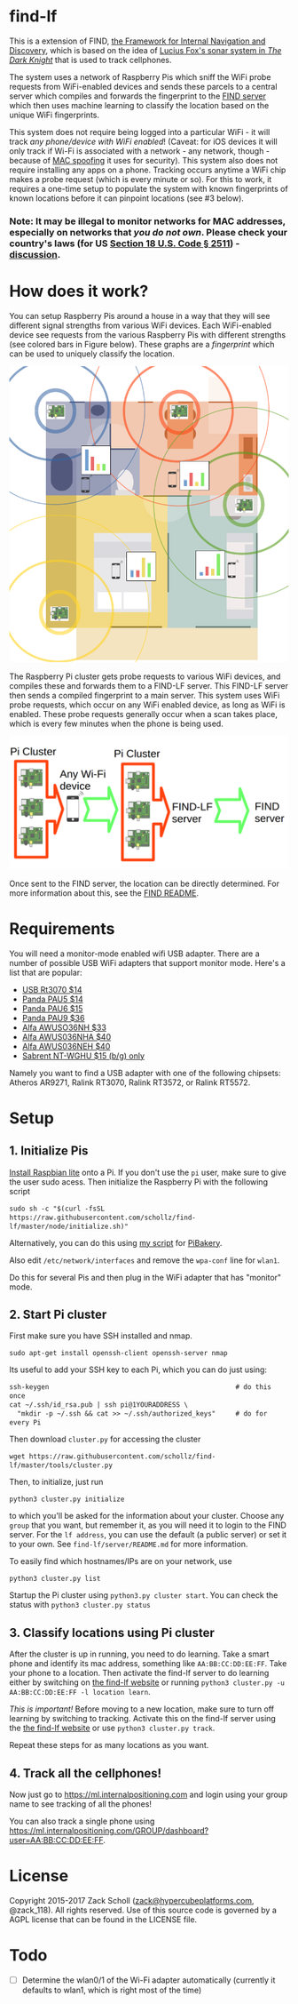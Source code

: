 # find-lf

This is a extension of FIND, [the Framework for Internal Navigation and Discovery](https://github.com/schollz/find), which is based on the idea of [Lucius Fox's sonar system in *The Dark Knight*](http://batman.wikia.com/wiki/Lucius_Fox_(Morgan_Freeman)) that is used to track cellphones.

The system uses a network of Raspberry Pis which sniff the WiFi probe requests from WiFi-enabled devices and sends these parcels to a central server which compiles and forwards the fingerprint to the [FIND server](https://github.com/schollz/find) which then uses machine learning to classify the location based on the unique WiFi fingerprints.

This system does not require being logged into a particular WiFi - it will track *any phone/device with WiFi enabled*! (Caveat: for iOS devices it will only track if Wi-Fi is associated with a network - any network, though - because of [MAC spoofing](http://blog.mojonetworks.com/ios8-mac-randomization-analyzed/) it uses for security). This system also does not require installing any apps on a phone. Tracking occurs anytime a WiFi chip makes a probe request (which is every minute or so). For this to work, it requires a one-time setup to populate the system with known fingerprints of known locations before it can pinpoint locations (see #3 below).

### Note: **It may be illegal** to monitor networks for MAC addresses, especially on networks that *you do not own*. Please check your country's laws (for US [Section 18 U.S. Code § 2511](https://www.law.cornell.edu/uscode/text/18/2511)) - [discussion](https://github.com/schollz/howmanypeoplearearound/issues/4).

# How does it work?

You can setup Raspberry Pis around a house in a way that they will see different signal strengths from various WiFi devices. Each WiFi-enabled device see requests from the various Raspberry Pis with different strengths (see colored bars in Figure below). These graphs are a *fingerprint* which can be used to uniquely classify the location.

![](/docs/graphic/room-schematic.png)

The Raspberry Pi cluster gets probe requests to various WiFi devices, and compiles these and forwards them to a FIND-LF server. This FIND-LF server then sends a compiled fingerprint to a main server. This system uses WiFi probe requests, which occur on any WiFi enabled device, as long as WiFi is enabled. These probe requests generally occur when a scan takes place, which is every few minutes when the phone is being used.

![](/docs/graphic/find-lf-example.png)

Once sent to the FIND server, the location can be directly determined. For more information about this, see the [FIND README](https://github.com/schollz/find).

# Requirements

You will need a monitor-mode enabled wifi USB adapter. There are a number of possible USB WiFi adapters that support monitor mode. Here's a list that are popular:

- [USB Rt3070 $14](http://amzn.to/2yzHbxz)
- [Panda PAU5 $14](http://amzn.to/2kzgiDE)
- [Panda PAU6 $15](http://amzn.to/2xsEHRa)
- [Panda PAU9 $36](http://amzn.to/2z8VWnM)
- [Alfa AWUSO36NH $33](http://amzn.to/2xry4P8)
- [Alfa AWUS036NHA $40](http://amzn.to/2yzL8lJ)
- [Alfa AWUS036NEH $40](http://amzn.to/2xsUfVi)
- [Sabrent NT-WGHU $15 (b/g) only](http://amzn.to/2xsZLaf)

Namely you want to find a USB adapter with one of the following chipsets: Atheros AR9271, Ralink RT3070, Ralink RT3572, or Ralink RT5572.


# Setup

## 1. Initialize Pis

[Install Raspbian lite](https://www.raspberrypi.org/downloads/raspbian/) onto a Pi. If you don't use the `pi` user, make sure to give the user sudo acess. Then initialize the Raspberry Pi with the following script
```
sudo sh -c "$(curl -fsSL https://raw.githubusercontent.com/schollz/find-lf/master/node/initialize.sh)"
```
Alternatively, you can do this using [my script](https://raw.githubusercontent.com/schollz/find-lf/master/node/pibakery.xml) for [PiBakery](http://www.pibakery.org/).

Also edit `/etc/network/interfaces` and remove the `wpa-conf` line for `wlan1`.

Do this for several Pis and then plug in the WiFi adapter that has "monitor" mode.

## 2. Start Pi cluster

First make sure you have SSH installed and nmap.

```
sudo apt-get install openssh-client openssh-server nmap
```

Its useful to add your SSH key to each Pi, which you can do just using:

```
ssh-keygen                                               # do this once
cat ~/.ssh/id_rsa.pub | ssh pi@1YOURADDRESS \
  "mkdir -p ~/.ssh && cat >> ~/.ssh/authorized_keys"     # do for every Pi
```

Then download `cluster.py` for accessing the cluster
```
wget https://raw.githubusercontent.com/schollz/find-lf/master/tools/cluster.py
```

Then, to initialize, just run
```
python3 cluster.py initialize
```
to which you'll be asked for the information about your cluster. Choose any `group` that you want, but remember it, as you will need it to login to the FIND server. For the `lf address`, you can use the default (a public server) or set it to your own. See `find-lf/server/README.md` for more information.

To easily find which hostnames/IPs are on your network, use

```
python3 cluster.py list
```

Startup the Pi cluster using `python3.py cluster start`. You can check the status with `python3 cluster.py status`

## 3. Classify locations using Pi cluster

After the cluster is up in running, you need to do learning. Take a smart phone and identify its mac address, something like `AA:BB:CC:DD:EE:FF`. Take your phone to a location. Then activate the find-lf server to do learning either by switching on [the find-lf website](https://lf.internalpositioning.com) or running `python3 cluster.py -u AA:BB:CC:DD:EE:FF -l location learn`.

*This is important!* Before moving to a new location, make sure to turn off learning by switching to tracking. Activate this on the find-lf server using the [the find-lf website](https://lf.internalpositioning.com) or use `python3 cluster.py track`.

Repeat these steps for as many locations as you want.

## 4. Track all the cellphones!

Now just go to https://ml.internalpositioning.com and login using your group name to see tracking of all the phones!

You can also track a single phone using https://ml.internalpositioning.com/GROUP/dashboard?user=AA:BB:CC:DD:EE:FF.

# License

Copyright 2015-2017 Zack Scholl (zack@hypercubeplatforms.com, @zack_118). All rights reserved. Use of this source code is governed by a AGPL license that can be found in the LICENSE file.

# Todo

- [ ] Determine the wlan0/1 of the Wi-Fi adapter automatically (currently it defaults to wlan1, which is right most of the time)

